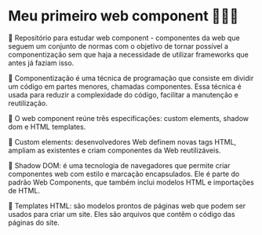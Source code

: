 # Meu primeiro web component 👩🏻‍💻
🦋 Repositório para estudar web component - componentes da web que seguem um conjunto de normas com o objetivo de tornar possível a componentização sem que haja a necessidade de utilizar frameworks que antes já faziam isso.

🦋 Componentização é uma técnica de programação que consiste em dividir um código em partes menores, chamadas componentes. Essa técnica é usada para reduzir a complexidade do código, facilitar a manutenção e reutilização. 

🦋 O web component reúne três especificações: custom elements, shadow dom e HTML templates.

🔎 Custom elements: desenvolvedores Web definem novas tags HTML, ampliam as existentes e criam componentes da Web reutilizáveis.

🔎 Shadow DOM: é uma tecnologia de navegadores que permite criar componentes web com estilo e marcação encapsulados. Ele é parte do padrão Web Components, que também inclui modelos HTML e importações de HTML. 

🔎 Templates HTML: são modelos prontos de páginas web que podem ser usados para criar um site. Eles são arquivos que contêm o código das páginas do site. 


